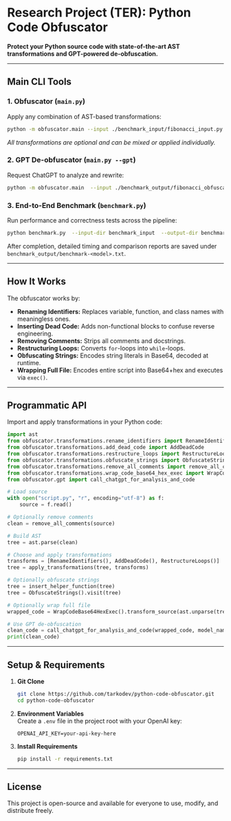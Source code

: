 # Research Project (TER): Python Code Obfuscator

**Protect your Python source code with state-of-the-art AST transformations and GPT-powered de-obfuscation.**

---

## Main CLI Tools

### 1. Obfuscator (`main.py`)

Apply any combination of AST-based transformations:

```bash
python -m obfuscator.main --input ./benchmark_input/fibonacci_input.py  --output ./benchmark_output/fibonacci_obfuscated.py  --transformations remove_all_comments rename_identifiers add_dead_code restructure_loops obfuscate_strings
```

_All transformations are optional and can be mixed or applied individually._

### 2. GPT De-obfuscator (`main.py --gpt`)

Request ChatGPT to analyze and rewrite:

```bash
python -m obfuscator.main  --input ./benchmark_output/fibonacci_obfuscated.py  --output ./benchmark_output/fibonacci_deobfuscated_gpt-4o.py  --gpt  --model gpt-4o
```

### 3. End-to-End Benchmark (`benchmark.py`)

Run performance and correctness tests across the pipeline:

```bash
python benchmark.py  --input-dir benchmark_input  --output-dir benchmark_output  --models gpt-4o o4-mini
```

After completion, detailed timing and comparison reports are saved under `benchmark_output/benchmark-<model>.txt`.

---

## How It Works

The obfuscator works by:

- **Renaming Identifiers:** Replaces variable, function, and class names with meaningless ones.  
- **Inserting Dead Code:** Adds non-functional blocks to confuse reverse engineering.  
- **Removing Comments:** Strips all comments and docstrings.  
- **Restructuring Loops:** Converts `for`-loops into `while`-loops.  
- **Obfuscating Strings:** Encodes string literals in Base64, decoded at runtime.  
- **Wrapping Full File:** Encodes entire script into Base64+hex and executes via `exec()`.

---

## Programmatic API

Import and apply transformations in your Python code:

```python
import ast
from obfuscator.transformations.rename_identifiers import RenameIdentifiers
from obfuscator.transformations.add_dead_code import AddDeadCode
from obfuscator.transformations.restructure_loops import RestructureLoops
from obfuscator.transformations.obfuscate_strings import ObfuscateStrings, insert_helper_function
from obfuscator.transformations.remove_all_comments import remove_all_comments
from obfuscator.transformations.wrap_code_base64_hex_exec import WrapCodeBase64HexExec
from obfuscator.gpt import call_chatgpt_for_analysis_and_code

# Load source
with open("script.py", "r", encoding="utf-8") as f:
    source = f.read()

# Optionally remove comments
clean = remove_all_comments(source)

# Build AST
tree = ast.parse(clean)

# Choose and apply transformations
transforms = [RenameIdentifiers(), AddDeadCode(), RestructureLoops()]
tree = apply_transformations(tree, transforms)

# Optionally obfuscate strings
tree = insert_helper_function(tree)
tree = ObfuscateStrings().visit(tree)

# Optionally wrap full file
wrapped_code = WrapCodeBase64HexExec().transform_source(ast.unparse(tree))

# Use GPT de-obfuscation
clean_code = call_chatgpt_for_analysis_and_code(wrapped_code, model_name="gpt-4o")
print(clean_code)
```

---

## Setup & Requirements

1. **Git Clone**  
   ```bash
   git clone https://github.com/tarkodev/python-code-obfuscator.git
   cd python-code-obfuscator
   ```

2. **Environment Variables**  
   Create a `.env` file in the project root with your OpenAI key:  
   ```
   OPENAI_API_KEY=your-api-key-here
   ```

3. **Install Requirements**  
   ```bash
   pip install -r requirements.txt
   ```

---

## License

This project is open-source and available for everyone to use, modify, and distribute freely.
